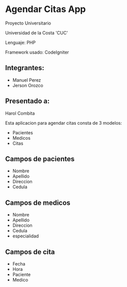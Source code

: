 # Agendar Citas App

Proyecto Universitario

Universidad de la Costa 'CUC'

Lenguaje: PHP

Framework usado: CodeIgniter

## Integrantes:
  - Manuel Perez
  - Jerson Orozco

## Presentado a:

Harol Combita

Esta aplicacion para agendar citas consta de 3 modelos:
- Pacientes
- Medicos
- Citas

## Campos de pacientes
  - Nombre
  - Apellido
  - Direccion
  - Cedula

## Campos de medicos
  - Nombre
  - Apellido
  - Direccion
  - Cedula
  - especialidad

## Campos de cita
  - Fecha
  - Hora
  - Paciente
  - Medico


